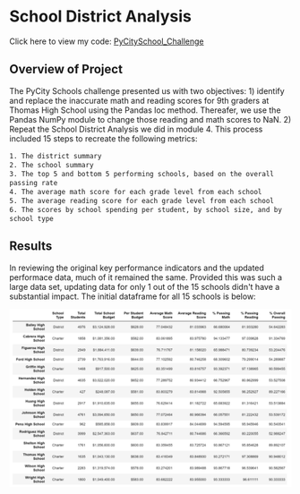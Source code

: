 # School District Analysis
Click here to view my code: [PyCitySchool_Challenge](https://github.com/jzaragoza21/School_District_Analysis/blob/main/PyCitySchools_Challenge.ipynb)

## Overview of Project

The PyCity Schools challenge presented us with two objectives: 1) identify and replace the inaccurate math and reading scores for 9th graders at Thomas High School using the Pandas loc method. Thereafer, we use the Pandas NumPy module to change those reading and math scores to NaN. 2) Repeat the School District Analysis we did in module 4. This process included 15 steps to recreate the following metrics:

    1. The district summary
    2. The school summary
    3. The top 5 and bottom 5 performing schools, based on the overall passing rate
    4. The average math score for each grade level from each school
    5. The average reading score for each grade level from each school
    6. The scores by school spending per student, by school size, and by school type
    
## Results

In reviewing the original key performance indicators and the updated performace data, much of it remained the same. Provided this was such a large data set, updating data for only 1 out of the 15 schools didn't have a substantial impact. The initial dataframe for all 15 schools is below:

![Original Dataframe](https://github.com/jzaragoza21/School_District_Analysis/blob/main/Resources/School_District_Analysis_Original_Dataframe.png)



